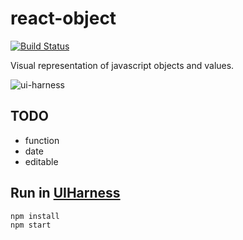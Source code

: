 # react-object
[![Build Status](https://travis-ci.org/philcockfield/react-object.svg?branch=master)](https://travis-ci.org/philcockfield/react-object)

Visual representation of javascript objects and values.

![ui-harness](https://cloud.githubusercontent.com/assets/185555/10324272/3254e10c-6c3d-11e5-9ce6-6f9598461313.png)


## TODO
- function
- date
- editable


## Run in [UIHarness](http://uiharness.com/)
    npm install
    npm start
